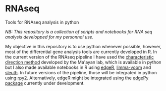 # RNAseq
Tools for RNAseq analysis in python

_NB: This repository is a collection of scripts and notebooks for RNA seq analysis developped for my personnal use._

My objective in this repository is to use python whenever possible, however, most of the differential gene analysis tools are currently developed in R. In the current version of the RNAseq pipeline I have used the [characteristic direction method](http://www.maayanlab.net/CD/) developed by the Ma'ayan lab, which is available in python but I also made available notebooks in R using [edgeR](https://bioconductor.org/packages/release/bioc/html/edgeR.html), [limma-voom](https://bioconductor.org/packages/release/bioc/html/limma.html) and [sleuth](https://pachterlab.github.io/sleuth/about). In future versions of the pipeline, those will be integrated in python using [rpy2](https://rpy2.readthedocs.io/en/version_2.8.x/). Alternatively, edgeR might be integrated using the [edgePy package](https://github.com/r-bioinformatics/edgePy) currently under development.
